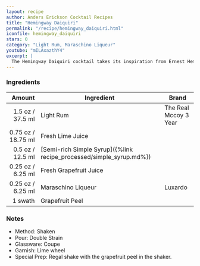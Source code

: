 ```yaml
---
layout: recipe
author: Anders Erickson Cocktail Recipes
title: "Hemingway Daiquiri"
permalink: "/recipe/hemingway_daiquiri.html"
iconfile: hemingway_daiquiri
stars: 0
category: "Light Rum, Maraschino Liqueur"
youtube: "mILAxazthY4"
excerpt: |
  The Hemingway Daiquiri cocktail takes its inspiration from Ernest Hemingway, who lived in Havana and enjoyed drinking sugarless Daiquiris.
---
```


### Ingredients

|  Amount | Ingredient                                                | Brand                 |
| ------: | --------------------------------------------------------- | --------------------- |
|  1.5 oz / 37.5 ml | Light Rum                                                 | The Real Mccoy 3 Year |
| 0.75 oz / 18.75 ml | Fresh Lime Juice                                          |
|  0.5 oz / 12.5 ml | [Semi-rich Simple Syrup]({%link recipe_processed/simple_syrup.md%}) |
| 0.25 oz / 6.25 ml | Fresh Grapefruit Juice                                    |
| 0.25 oz / 6.25 ml | Maraschino Liqueur                                        | Luxardo               |
| 1 swath | Grapefruit Peel                                           |

### Notes

- Method: Shaken
- Pour: Double Strain
- Glassware: Coupe
- Garnish: Lime wheel
- Special Prep: Regal shake with the grapefruit peel in the shaker.
